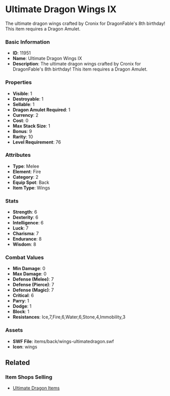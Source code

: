 # Ultimate Dragon Wings IX

The ultimate dragon wings crafted by Cronix for DragonFable's 8th birthday! This item requires a Dragon Amulet.

### Basic Information

- **ID**: 11951
- **Name**: Ultimate Dragon Wings IX
- **Description**: The ultimate dragon wings crafted by Cronix for DragonFable&#039;s 8th birthday! This item requires a Dragon Amulet.

### Properties

- **Visible**: 1
- **Destroyable**: 1
- **Sellable**: 1
- **Dragon Amulet Required**: 1
- **Currency**: 2
- **Cost**: 0
- **Max Stack Size**: 1
- **Bonus**: 9
- **Rarity**: 10
- **Level Requirement**: 76

### Attributes

- **Type**: Melee
- **Element**: Fire
- **Category**: 2
- **Equip Spot**: Back
- **Item Type**: Wings

### Stats

- **Strength**: 6
- **Dexterity**: 6
- **Intelligence**: 6
- **Luck**: 7
- **Charisma**: 7
- **Endurance**: 8
- **Wisdom**: 8

### Combat Values

- **Min Damage**: 0
- **Max Damage**: 0
- **Defense (Melee)**: 7
- **Defense (Pierce)**: 7
- **Defense (Magic)**: 7
- **Critical**: 6
- **Parry**: 1
- **Dodge**: 1
- **Block**: 1
- **Resistances**: Ice,7,Fire,6,Water,6,Stone,4,Immobility,3

### Assets

- **SWF File**: items/back/wings-ultimatedragon.swf
- **Icon**: wings

## Related

### Item Shops Selling

- [Ultimate Dragon Items](../item-shops/778-ultimate-dragon-items.md)

